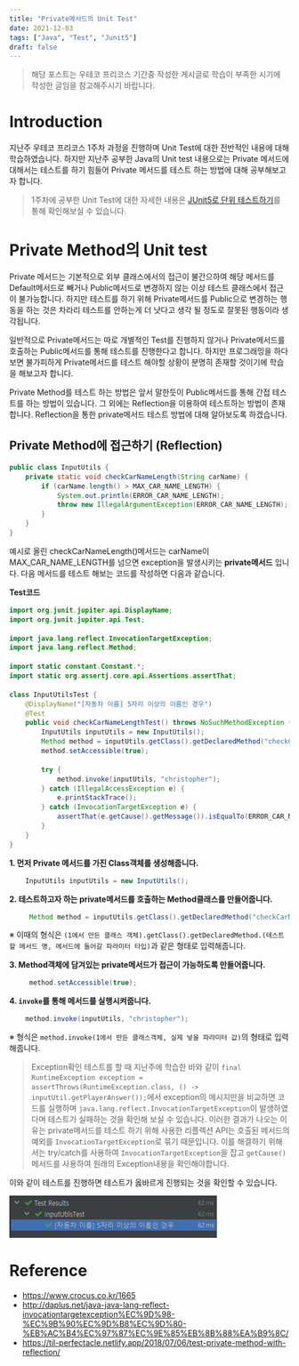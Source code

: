 ```yaml
---
title: "Private메서드의 Unit Test"
date: 2021-12-03
tags: ["Java", "Test", "Junit5"]
draft: false
---
```


> 해당 포스트는 우테코 프리코스 기간중 작성한 게시글로 학습이 부족한 시기에 작성한 글임을 참고해주시기 바랍니다.

# Introduction
지난주 우테코 프리코스 1주차 과정을 진행하며 Unit Test에 대한 전반적인 내용에 대해 학습하였습니다. 하지만 지난주 공부한 Java의 Unit test 내용으로는 Private 메서드에 대해서는 테스트를 하기 힘들어 Private 메서드를 테스트 하는 방법에 대해 공부해보고자 합니다.

> 1주차에 공부한 Unit Test에 대한 자세한 내용은 [JUnit5로 단위 테스트하기](https://seongwon.dev/Java/20211127-Unit-Test%EB%9E%80/)를 통해 확인해보실 수 있습니다.


# Private Method의 Unit test
Private 메서드는 기본적으로 외부 클래스에서의 접근이 불간으하여 해당 메서드를 Default메서드로 빼거나 Public메서드로 변경하지 않는 이상 테스트 클래스에서 접근이 불가능합니다. 하지만 테스트를 하기 위해 Private메서드를 Public으로 변경하는 행동을 하는 것은 차라리 테스트를 안하는게 더 낫다고 생각 될 정도로 잘못된 행동이라 생각됩니다.

일반적으로 Private메서드는 따로 개별적인 Test를 진행하지 않거나 Private메서드를 호출하는 Public메서드를 통해 테스트를 진행한다고 합니다. 하지만 프로그래밍을 하다보면 불가피하게 Private메서드를 테스트 해야할 상황이 분명히 존재할 것이기에 학습을 해보고자 합니다.

Private Method를 테스트 하는 방법은 앞서 말한듯이 Public메서드를 통해 간접 테스트를 하는 방법이 있습니다. 그 외에는 Reflection을 이용하여 테스트하는 방법이 존재합니다.
Reflection을 통한 private메서드 테스트 방법에 대해 알아보도록 하겠습니다.

## Private Method에 접근하기 (Reflection)
```java
public class InputUtils {
    private static void checkCarNameLength(String carName) {
        if (carName.length() > MAX_CAR_NAME_LENGTH) {
            System.out.println(ERROR_CAR_NAME_LENGTH);
            throw new IllegalArgumentException(ERROR_CAR_NAME_LENGTH);
        }
    }
}
```
예시로 올린 checkCarNameLength()메서드는 carName이 MAX_CAR_NAME_LENGTH를 넘으면 exception을 발생시키는 **private메서드** 입니다. 다음 메서드를 테스트 해보는 코드를 작성하면 다음과 같습니다.

**Test코드**
```java
import org.junit.jupiter.api.DisplayName;
import org.junit.jupiter.api.Test;

import java.lang.reflect.InvocationTargetException;
import java.lang.reflect.Method;

import static constant.Constant.*;
import static org.assertj.core.api.Assertions.assertThat;

class InputUtilsTest {
    @DisplayName("[자동차 이름] 5자리 이상의 이름인 경우")
    @Test
    public void checkCarNameLengthTest() throws NoSuchMethodException {
        InputUtils inputUtils = new InputUtils();
        Method method = inputUtils.getClass().getDeclaredMethod("checkCarNameLength", String.class);
        method.setAccessible(true);

        try {
            method.invoke(inputUtils, "christopher");
        } catch (IllegalAccessException e) {
            e.printStackTrace();
        } catch (InvocationTargetException e) {
            assertThat(e.getCause().getMessage()).isEqualTo(ERROR_CAR_NAME_LENGTH);
        }
    }
}
```
**1. 먼저 Private 메서드를 가진 Class객체를 생성해줍니다.**
```java
    InputUtils inputUtils = new InputUtils();
```
**2. 테스트하고자 하는 private메서드를 호출하는 Method클래스를 만들어줍니다.**
```java
     Method method = inputUtils.getClass().getDeclaredMethod("checkCarNameLength", String.class);
```
※ 이때의 형식은 `(1에서 만든 클래스 객체).getClass().getDeclaredMethod.(테스트 할 메서드 명, 메서드에 들어갈 파라미터 타입)`과 같은 형태로 입력해줍니다.

**3. Method객체에 담겨있는 private메서드가 접근이 가능하도록 만들어줍니다.**
```java
     method.setAccessible(true);
```
**4. `invoke`를 통해 메서드를 실행시켜줍니다.**
```java
    method.invoke(inputUtils, "christopher");
```
※ 형식은 `method.invoke(1에서 만든 클래스객체, 실제 넣을 파라미터 값)`의 형태로 입력해줍니다.

> Exception확인 테스트를 할 때 지난주에 학습한 바와 같이 `final RuntimeException exception = assertThrows(RuntimeException.class, () -> inputUtil.getPlayerAnswer());`에서 exception의 메시지만을 비교하면 코드를 실행하며 `java.lang.reflect.InvocationTargetException`이 발생하였다며 테스트가 실패하는 것을 확인해 보실 수 있습니다.
이러한 결과가 나오는 이유는 private메서드를 테스트 하기 위해 사용한 리플렉션 API는 호출된 메서드의 예외를 `InvocationTargetException`로 묶기 때문입니다. 이를 해결하기 위해서는 try/catch를 사용하여 `InvocationTargetException`을 잡고 `getCause()`메서드를 사용하여 원래의 Exception내용을 확인해야합니다.


이와 같이 테스트를 진행하면 테스트가 옳바르게 진행되는 것을 확인할 수 있습니다.

![](image/20211203-Private메서드의-Unit-Test/img.png)

# Reference
- https://www.crocus.co.kr/1665
- http://daplus.net/java-java-lang-reflect-invocationtargetexception%EC%9D%98-%EC%9B%90%EC%9D%B8%EC%9D%80-%EB%AC%B4%EC%97%87%EC%9E%85%EB%8B%88%EA%B9%8C/
- https://til-perfectacle.netlify.app/2018/07/06/test-private-method-with-reflection/
